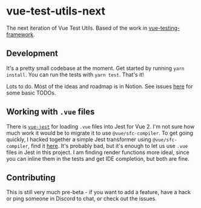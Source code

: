 # vue-test-utils-next

The next iteration of Vue Test Utils. Based of the work in [vue-testing-framework](https://github.com/lmiller1990/vue-testing-framework).

## Development

It's a pretty small codebase at the moment. Get started by running `yarn install`. You can run the tests with `yarn test`. That's it!

Lots to do. Most of the ideas and roadmap is in Notion. See issues [here](https://github.com/vuejs/vue-test-utils-next/issues) for some basic TODOs.

## Working with `.vue` files

There is [`vue-jest`](https://github.com/vuejs/vue-jest) for loading `.vue` files into Jest for Vue 2. I'm not sure how much work it would be to migrate it to use `@vue/sfc-compiler`. To get going quickly, I hacked together a simple Jest transformer using `@vue/sfc-compiler`, find it [here](https://github.com/lmiller1990/vue-jest-transformer). It's probably bad, but it's enough to let us use `.vue` files in Jest in this project. I am finding render functions more ideal, since you can inline them in the tests and get IDE completion, but both are fine.

## Contributing

This is still very much pre-beta - if you want to add a feature, have a hack or ping someone in Discord to chat, or check out the issues.
